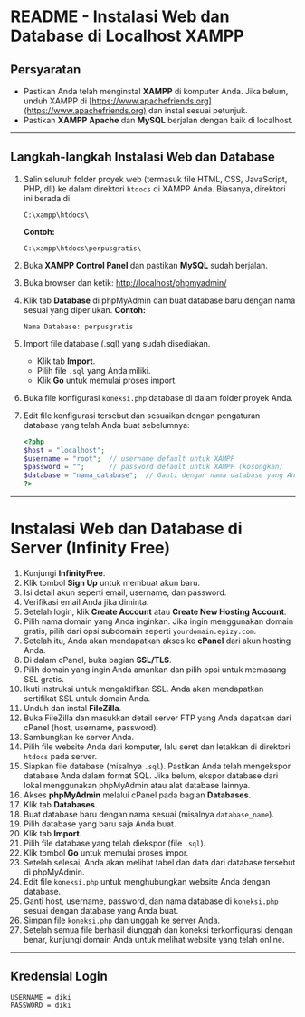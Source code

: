 # README - Instalasi Web dan Database di Localhost XAMPP

## Persyaratan

* Pastikan Anda telah menginstal **XAMPP** di komputer Anda. Jika belum, unduh XAMPP di [https://www.apachefriends.org](https://www.apachefriends.org) dan instal sesuai petunjuk.
* Pastikan **XAMPP Apache** dan **MySQL** berjalan dengan baik di localhost.

---

## Langkah-langkah Instalasi Web dan Database

1. Salin seluruh folder proyek web (termasuk file HTML, CSS, JavaScript, PHP, dll) ke dalam direktori `htdocs` di XAMPP Anda. Biasanya, direktori ini berada di:

   ```
   C:\xampp\htdocs\
   ```

   **Contoh:**

   ```
   C:\xampp\htdocs\perpusgratis\
   ```

2. Buka **XAMPP Control Panel** dan pastikan **MySQL** sudah berjalan.

3. Buka browser dan ketik:
   [http://localhost/phpmyadmin/](http://localhost/phpmyadmin/)

4. Klik tab **Database** di phpMyAdmin dan buat database baru dengan nama sesuai yang diperlukan.
   **Contoh:**

   ```
   Nama Database: perpusgratis
   ```

5. Import file database (.sql) yang sudah disediakan.

   * Klik tab **Import**.
   * Pilih file `.sql` yang Anda miliki.
   * Klik **Go** untuk memulai proses import.

6. Buka file konfigurasi `koneksi.php` database di dalam folder proyek Anda.

7. Edit file konfigurasi tersebut dan sesuaikan dengan pengaturan database yang telah Anda buat sebelumnya:

   ```php
   <?php
   $host = "localhost";
   $username = "root";  // username default untuk XAMPP
   $password = "";      // password default untuk XAMPP (kosongkan)
   $database = "nama_database";  // Ganti dengan nama database yang Anda buat
   ?>
   ```

---

# Instalasi Web dan Database di Server (Infinity Free)

1. Kunjungi **InfinityFree**.
2. Klik tombol **Sign Up** untuk membuat akun baru.
3. Isi detail akun seperti email, username, dan password.
4. Verifikasi email Anda jika diminta.
5. Setelah login, klik **Create Account** atau **Create New Hosting Account**.
6. Pilih nama domain yang Anda inginkan. Jika ingin menggunakan domain gratis, pilih dari opsi subdomain seperti `yourdomain.epizy.com`.
7. Setelah itu, Anda akan mendapatkan akses ke **cPanel** dari akun hosting Anda.
8. Di dalam cPanel, buka bagian **SSL/TLS**.
9. Pilih domain yang ingin Anda amankan dan pilih opsi untuk memasang SSL gratis.
10. Ikuti instruksi untuk mengaktifkan SSL. Anda akan mendapatkan sertifikat SSL untuk domain Anda.
11. Unduh dan instal **FileZilla**.
12. Buka FileZilla dan masukkan detail server FTP yang Anda dapatkan dari cPanel (host, username, password).
13. Sambungkan ke server Anda.
14. Pilih file website Anda dari komputer, lalu seret dan letakkan di direktori `htdocs` pada server.
15. Siapkan file database (misalnya `.sql`). Pastikan Anda telah mengekspor database Anda dalam format SQL. Jika belum, ekspor database dari lokal menggunakan phpMyAdmin atau alat database lainnya.
16. Akses **phpMyAdmin** melalui cPanel pada bagian **Databases**.
17. Klik tab **Databases**.
18. Buat database baru dengan nama sesuai (misalnya `database_name`).
19. Pilih database yang baru saja Anda buat.
20. Klik tab **Import**.
21. Pilih file database yang telah diekspor (file `.sql`).
22. Klik tombol **Go** untuk memulai proses impor.
23. Setelah selesai, Anda akan melihat tabel dan data dari database tersebut di phpMyAdmin.
24. Edit file `koneksi.php` untuk menghubungkan website Anda dengan database.
25. Ganti host, username, password, dan nama database di `koneksi.php` sesuai dengan database yang Anda buat.
26. Simpan file `koneksi.php` dan unggah ke server Anda.
27. Setelah semua file berhasil diunggah dan koneksi terkonfigurasi dengan benar, kunjungi domain Anda untuk melihat website yang telah online.

---

## Kredensial Login

```
USERNAME = diki
PASSWORD = diki
```

